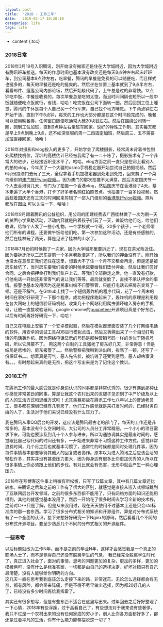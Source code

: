 ```yaml
---
layout: post
title:  "2018 - 工作三年"
date:   2019-02-17 10:20:10
categories: life
tags: life
---
```


* content
{:toc}

### 2018日常

2018年3月19号入职腾讯，刚开始没有搬家还是住在大学城附近，因为大学城附近有腾讯班车接送，每天的作息时间也基本没有改变还是每天8点钟左右起床赶班车，到公司基本9点钟左右，吃早餐，腾讯的早餐是免费的可以随便吃，而且样式也挺多的，每天的早餐还是吃的挺爽的。然后坐在位置上基本就到了9点半左右，看看邮件、逛逛公司内部论坛，然后开始敲代码了，上午总是过的非常快。12点钟吃中饭，中餐是收费的，每次早餐总是吃的太饱，而且时间间隔也短所以一般中饭就随便吃点饭就行，省钱，哈哈！吃完饭在公司下面转一圈，然后回到工位上睡觉，腾讯的午休是每个人自己买一个行军床，自己找个地方睡觉。下午两点钟左右开始干活，直到下午6点钟，每天的工作也大部分都是在这个时间段完成的。晚餐可以使用晚餐券，任何窗口随便吃通常大概20块钱左右。然后在围绕公司转一圈，回到工位加班，直到9点钟左右坐班车回家。说好的弹性工作制，其实每天都是早上9点到晚上9点，还不如深信服的周一二四固定加班，然后周三、五不需要加班直接回家，哈哈！

2018年对摄影和vlog投入的更多了，开始学会了爬楼摄影，经常周末背着书包到处爬楼找机位，深圳的高楼估计已经被我爬了有一二十栋了，摄影技术有了一个非常大的进步，已经接近职业水平了，哈哈。vlog方面之前一直只是在网上看别人的拍的vlog，今年买了一个大疆的osmo手机稳定器开始尝试自己拍摄视频，然后6月份跑澳门去玩了三天，全程拿着手机加稳定器到处走到处拍，回来剪了一个菜鸟级别的[澳门旅行vlog视频](https://www.bilibili.com/video/av25738447)。。因为澳门的那次拍摄不太满意，然后决定国庆节一个人去香港待几天，专门为了拍摄一个香港vlog，然后国庆节在香港待了4天，基本走遍了大半个香港，打卡了好多著名网红拍照景点。也拍摄了一百多段视频，然后趁着国庆还有三天的时间回来剪辑了一部入门级别的[香港旅行vlog视频](https://www.bilibili.com/video/av33340092)。照片都放在[图虫](https://tuchong.com/1374882/),可以关注一下，哈哈！

2018年9月跟着腾讯的公益组织，用公司的团建经费去广西桂林做了一次为期一天的贫困小学资助活动，活动内容就是陪着孩子们玩了一天，做饭给他们吃，给他们教课，给每个人发了一些小礼物。一个学校就一个班，20多个孩子，一个老师带他们所有的课程，还要做午饭给他们吃。第一次参加这种活动，还是有些感触的。然后在桂林玩了两天，算是见识了桂林的山水了。

2018年7月份的时候搬了一次家，因为大学城那里要拆迁了，现在在茶光附近住。因为要拆迁所以二房东提前一个多月卷款潜逃了，所以我们的押金没有了。刚开始也没太在意反正我们还住在这里，想着大不了住一个月不交租金再走，但是还是被房东给坑了，当时房东要我们搬走的时候承诺要给我们垫付押金，然后让我们签好合同，之后会把押金打到我们账户上去。等我们全部搬走之后，他一直没有打款，打他电话一开始还非常客气的说让我们等等，最后就变脸了，直接不承认押金的事情。报警也基本没用因为这是民事纠纷不归警察管，只能打电话去把房东臭骂了一顿。还是不解气，在Github上找了一个短信轰炸机的程序代码，花了一个周末的时间在家好好研究了一下那个程序，成功把程序跑起来了，轰炸机的原理是利用现在各大网站上的短信验证码机制，收集几十个网站利用爬虫循环输入房东的手机号，让他一直接收验证码。google chrome的[puppeteer](https://github.com/GoogleChrome/puppeteer)开源项目真是个好东西，以后有时间再好好研究一下，哈哈！

自己又在电脑上安装了一个安卓模拟器，然后在模拟器里面安装了几个打网络电话的软件，用安卓的调试工具ADB进行模拟点击，然后又折腾出来了一个自动打电话的电话轰炸机。因为网络电话显示的号码是那种营销号码一样的类似于随机号码，所以它屏蔽不了。
用这两个自制的工具骚扰了房东好几天，非常得意！但是结局是悲惨的，房东报警了。。。然后警察把我叫到派出所，挨骂了一顿，还写了一份保证书。。。想着真是可气，恶人先告状，被坑钱了还受到惩罚，恶人却啥事没有。。。有时想起来真的是无奈，把这个写出来是为了记住这个教训。

### 2018工作

在腾讯工作的最大感受就是你身边认识的同事都是非常优秀的，很少有遇到那种让你感觉非常差劲的同事。算是让我这个农村出来的泥腿子见识到了中产阶级及以上的人的生活方式和思维方式吧！尤其羡慕那些在腾讯工作七八年以上的普通老员工，很多都在深圳已经有几套房了，他们工作感觉就是来打发时间的，已经财务自由的人了，生活对于他们来说已经没有什么压力了。

我在腾讯从事QQ后台的开发，这应该是腾讯最古老的部门了，每天的工作还是非常多的，基本没有什么空闲时间。大公司的人员分工非常精细，一个小小的项目需求下来，可能也要涉及到几十个人参与进来。所以沟通协调其实是最废时间的，感觉跟比自己写代码的时间还有多，一开始进来非常不习惯这种工作方式，感觉非常浪费时间，几个月之后也就基本习惯了，通常忙的时候都是同时处理几件事，因为每件事情基本都要等待其他人的回复或者协作。原本以为进入腾讯之后应该会活的轻松许多，其实并没有甚至压力更大，因为你身边有很多比你更加优秀的人所以在很多事情上你必须跟上他们的步伐，有对比就会有伤害，无形中就会产生一种心理压力。

2018年在写博客这件事上稍微有所松懈，只写了12篇文章，其中有几篇文章还比较水。来腾讯之后和之前的工作有了很大的区别，就感觉是直接从嵌入式领域跳到了互联网后台开发领域，之前的很多东西都不能用了，只有网络方面的知识还能用得到，其他的就感觉基本没用了，然后一开始花了很多时间去学习全新的技术栈，之前对C++只是了解，但是从来没用过，现在天天使用不过基本上还是只会std标准库的那一套东西。学习了很多分布式相关的知识和开源组件，算是对分布式系统有了一个全面的认识，接下来想好好研究一下Nginx的源码，然后看看几个不同的分布式开源项目。要至少熟悉几个不同的分布式相关的开源组件。

### 一些思考

以后标题就改为工作N年，而不是之前的毕业N年，这样才会感觉我是一个真正的职场人士了，而不是觉得自己还没有脱离学生的气息，
我已经完全脱离学生时代了，真正进入社会了，面对的事情，思考的问题更加的复杂，更加的多样，更加的模棱两可，没有什么是标准答案，一切都是由自己的选择决定，好坏对错只有自己最清楚，没有人能够给你明确的方向。   
这几天一直在思考我到底该怎么走接下来的路，非常迷茫。无论怎么选择都会有无奈，都有风险，都会带来阵痛，但是不得不尽早做出选择，因为都20好几的人了，已经没有多少时间再给我挥霍了。

其实还有很多想写，但是有些东西不适合在这里写出来。过年回去之后好好整理了一下心情，2018年有些浮躁，过于高看自己了，有些想法对于我来说有些奢侈，我只不过是一个农村出来的没有任何家底的穷小子，别人比你各方面都好多了，都还是过着平凡的生活，你有什么能力能够摆脱这一切了？

